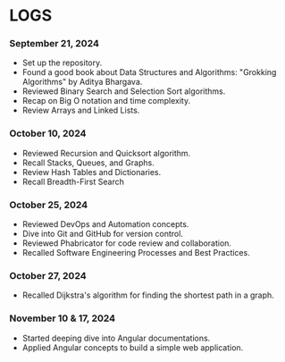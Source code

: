 # LOGS 

### September 21, 2024
- Set up the repository.
- Found a good book about Data Structures and Algorithms: "Grokking Algorithms" by Aditya Bhargava.
- Reviewed Binary Search and Selection Sort algorithms.
- Recap on Big O notation and time complexity.
- Review Arrays and Linked Lists.


### October 10, 2024
- Reviewed Recursion and Quicksort algorithm.
- Recall Stacks, Queues, and Graphs.
- Review Hash Tables and Dictionaries.
- Recall Breadth-First Search

### October 25, 2024
- Reviewed DevOps and Automation concepts.
- Dive into Git and GitHub for version control.
- Reviewed Phabricator for code review and collaboration.
- Recalled Software Engineering Processes and Best Practices.

### October 27, 2024
- Recalled Dijkstra's algorithm for finding the shortest path in a graph.

### November 10 & 17, 2024
- Started deeping dive into Angular documentations.
- Applied Angular concepts to build a simple web application.



